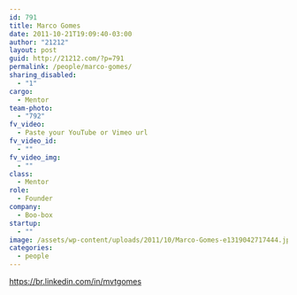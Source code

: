 ```yaml
---
id: 791
title: Marco Gomes
date: 2011-10-21T19:09:40-03:00
author: "21212"
layout: post
guid: http://21212.com/?p=791
permalink: /people/marco-gomes/
sharing_disabled:
  - "1"
cargo:
  - Mentor
team-photo:
  - "792"
fv_video:
  - Paste your YouTube or Vimeo url
fv_video_id:
  - ""
fv_video_img:
  - ""
class:
  - Mentor
role:
  - Founder
company:
  - Boo-box
startup:
  - ""
image: /assets/wp-content/uploads/2011/10/Marco-Gomes-e1319042717444.jpg
categories:
  - people
---
```

https://br.linkedin.com/in/mvtgomes